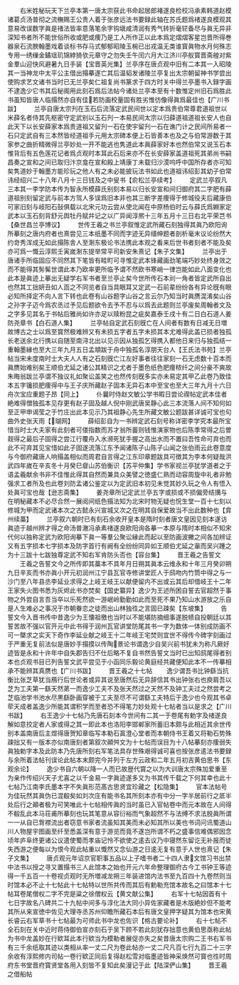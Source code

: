 <!-- { "loadSidebar": true } -->
　　右米姓秘玩天下兰亭本第一唐太宗获此书命起居郎褚遂良检校冯承素韩道赵模诸葛贞汤普彻之流橅赐王公贵人着于张彦远法书要録此轴在苏氏题爲禇遂良模观其意易改误数字眞是禇法皆率意落笔余字钩塡咸清润有秀气转折毫铓备尽与眞无异非深知书者所不能世俗所收或肥或痩乃是工人所作正以此本爲定熠熠客星岂晋所得巻器泉石流腴翰墨戏着谈标书存马式郁郁昭陵玉椀已出戎温无类谁寳眞物水月何殊志专用一绣缫金鐍瑶玑锦綍猗欤元章守之勿失壬午闰六月大江济川亭舣寳晋斋艎对紫金羣山迎快风避暑九日手装【宝晋英光集】兰亭序在唐贞观中旧有二本其一入昭陵其一当神龙中太平公主借出搨摹遂亡其后温韬发诸陵兰亭复出太宗朝留神书学尝出使购求艺文诸书当时已无兰亭矣仁祖复尚书篆求于四方时关中得兰亭墨书入録字画不逮逸少它书其后秘阁用此刻石爲后法帖今诸处兰亭本至有十数惟定州旧石爲胜此书虽知皆唐人临搨然亦自有佳若防画校量固有胜劣惟彷像得眞爲最佳也【广川书跋】
　　兰亭自唐太宗刋在玉石后流落定武民间世以定本爲贵伯常尊君道祖世以米薛名者侍其先枢密守定武别以玉石刋一本易民间太宗以归薛道祖道祖长安人也自此天下以长安薛家本爲贵道祖又留刋一石在使宇留刋一石在谯门计之民间所易者一石只定武自有三本然皆经道祖手元用太宗碑本便上石皆善本也及之与伯常游数于其家参之曲折精微得兰亭妙处一开不能逃也隽道此本眞薛家好本也然伯常又说玉石本惟背后有五色莲花记者爲贞观时本耳此石后来亦不在长安薛家盖道祖死其弟尚书嗣昌奏之宣和之间已取归汴京龛在宣和殿上靖康丁未载归沙漠呜呼中国所存者亦可知矣隽道妙于翰墨方能珍玩之他人有之未必能披玩法书如此也道祖讳绍彭其幼子伯常讳经绍兴二十八年八月十三日钱及之中叟书【俞松兰亭续考】
　　定武兰亭叙凡三本其一李学防本传为智永所模薛氏别刻本易以归长安宣和间归御府其二字肥有薛道祖别刻留定武与前本方驾人多误爲旧本非也其三断字差痩得于修城役夫后藏康伯可家旧刻与岐阳石鼔俱载以北宋元功云尝从使北闻在中原杨伯时云与薛氏爲婣家定武本以玉石刻背舒元舆牡丹赋幷记之以广异闻淳熈十三年五月十三日右北平荣芑书【桑世昌兰亭博议】
　　世传王羲之书兰亭叙惟定武所藏石刻独得其眞乃欧阳询所摹刻之唐内府者也熹尝见三本纸墨不同而字迹无异缙绅题者剖析毫末议论纷然大约竒秀浑成无如此搨陈舎人至淛东极论书法携此本观之看来后世书者刻者不能及矣亦可爲一慨云淳熙壬寅嵗淛东提举常平司新安朱熹记【朱子文集】
　　兰亭出于唐诸手所临固应不同然其下笔皆有畦町可寻惟定武本锋藏画劲笔端巧妙处终身效之而不能得其髣髴世谓此本乃欧率更所临予谓不然欧书寒峭一律岂能如此八面变化也此本是眞迹上摹出无疑学右军书者至兰亭止矣今世所传石本刓一角者皆定武所自出也然其工拙妍丑如人靣之不同览者自当具眼耳又定武一石前辈纷纷各有异论旣有眼必知所择定不向人言下转也此卷有山谷题字山谷之言云尔乃知当时眞赝混淆矣山谷之孙字子迈今爲农丞过予见后题欲令去予不忍与以爲去此题则兰亭废矣周翰者文及之字多见其名于书帖后雅尚如许亦足以赎粉昆之疵矣嘉泰壬戌十有二日白石道人姜防尧章书【白石道人集】
　　兰亭帖自定武石刻旣亡在人间者有数有日减无日増故博古之士以爲至寳然极难辨又有未损五字者五字未损其本尤难得此盖已损者独孤长老送余北行携以自随至南浔北出以见示因从独孤乞得携入都他日来归与独孤结一重翰墨縁也至大三年九月五日孟頫跋于舟中独孤名淳朋天台人【王氏法书苑】兰亭帖当宋未度南时士大夫人人有之石刻旣亡江左好事者往往家刻一石无虑数十百本而眞赝始难别矣王顺伯尤延之诸公其精识之尤者于墨色纸色肥痩秾纤之间分豪不爽故朱晦翁跋兰亭谓不独议礼如聚讼盖笑之也然传刻旣多实亦未易定其甲乙此卷乃致佳本五字镵损肥痩得中与王子庆所藏赵子固本无异石本中至宝也至大三年九月十六日舟次宝应重题子昂【同上】
　　仆曩时侍赵文敏公学书暇日尝论禊帖定武本佳者絶难得僧独孤本见存更有赵子固及越人倪中刚武唐吴静心此三本流落人间不知何如至正甲申谒莹之于竹庄出此本见示乃其祖静心先生所藏文敏公题跋甚详诚可宝也句曲外史张天雨【瑚网】
　　薛绍彭自为一书辨定武石刻号称详密李学究本最所宝惜当时士大夫家有此刻者可偻指数而苏才翁所蓄则钱惟演家物也后陈季常得之后曽觌得之最后子固得之尝江行覆舟入水濒死犹手握之高出水而不置曰吾性命可弃也而此不可弃其见宝惜如此子固遂流落江东予闻诸陈子山陈子山闻之张伯雨云此卷意度与今御府藏唐人响搨盖相似而周君自言得之江东印章题跋具可徴其为李本何疑哉洪武四年嵗在辛亥冬十月癸巳睂山苏伯衡识【苏平仲集】学书家视兰亭犹学道者之于语孟羲献余书非不佳惟此得其自然而兼具众美譬之徳盛仁熟而动容周旋中礼者非勉强求工者所及也此卷刘防孟诸公鉴定以为定武旧本初见未觉其妙久玩之令人有悟入处眞可宝也哉【逊志斋集】
　　姜尧章所记定武兰亭五字或损或不损偏旁结搆与在明秘藏本不必尽合然一展阅间纸色搨法知为北宋时物无疑也恱生堂一百十七刻以修城为甲而定武诸本次之古懿永兴宣城又次之在明其自保爱故当不出此数种也【弇州续藁】
　　兰亭叙六朝时已有刻石余收开皇本是隋时刻者唐文皇因见刻本遂访眞迹于越州辨才得之命汤普澈冯承素禇遂良欧阳询各摹一本原与隋时本相似不知宋代何以独称定武为欧阳询摹下眞一等羣公聚讼縁此而起以至防画波撇之间各加辨证又有五字损本七字损本及防字首行有阙有全纷纷同异如王顺伯尤延之軰而吴兴踵之为十三跋十七跋独尊定武不知右军肯防头否也【容台集】
　　晋王羲之告誓文
　　王羲之告誓文今之所传即其藁本不具年月日朔其眞本云维永和十年三月癸卯朔九日辛亥而书亦眞小开元初润州江宁县瓦官寺修讲堂匠人于鸱吻内竹筒中得之与一沙门至八年县丞李延业求得之上岐王岐王以献便留内不出或云其后却借岐王十二年王家失火图书悉为灰烬此书亦焚矣【国史纂异】逸少为王述所困自誓去官超然于事物之外尝自言吾当卒以乐死然欲一游岷岭勤勤如此而至死不果乃知山水游放之乐自是人生难必之事况于市朝眷恋之徒而出山林独徃之言固已疎矣【东坡集】
　　告誓文今入晋书传中昔逸少为王懐祖徼也当时以不能堪防摘细事遂脱帻自投朝廷以其誓苦故不强以官开元中此书得于润州瓦官讲堂防尾其书一字为数体一体别成防画不可一槩求之实天下奇作李延业献之岐王十二年岐王宅焚则宜世不得传今碑字刻画过于严重无复前法似是唐妙手搨摸以传陶景论书谓逸少自吴兴前书犹未为称凡厥好迹皆是永和十许年中自失郡告归不仕后略不复自书然告誓文当时已出知鸱尾得者别本也贞观书目已列告誓文武平尝见于小函同乐毅论黄庭经共藏便知此本不一传摹相承不能辨其真赝也【广川书跋】
　　晋王羲之十七帖
　　逸少谓吾书比钟繇当抗衡比张芝草犹当鴈行后世论者或异其说至唐然后无异辞信其书出钟张右也庾肩吾以芝为工夫第一繇天然苐一而逸少工夫不及张天然过之天然不及钟工夫过之然尝考之芝临池学书池水尽黒繇卧画穿被于工夫至尽不可谓繇工夫特后于逸少也今观其书卓荦天成者盖逸少所能其谓积学而至者恐不得笔力妙处观十七帖者当以是求之【广川书跋】
　　右王逸少十七帖乃先唐石刻本今世间有二其一于卷尾有勅字及禇遂良解如意挍定者人家或得之其一即此本也洛阳李邯郸家所蓄旧本颇与此相近其余世传别本盖南唐后主煜得唐贺知章临写本勒石寘澄心堂者而本朝侍书王着又将勒石势殊疎拙又有一版本亦似南唐刻者第叙次顚舛文为十七帖而误目为十八帖摹刻亦痩弱失眞独勅字本及此防本乃先唐所刻右军笔法具存世殊艰得诚可喜也按张彦逺法书要録与余所着法帖刊误论此帖本末颇完今并列于左方云政和二年五月初吉黄伯思书【东观余论】
　　逸少书自六朝以降一人而已故歴代寳之以为大训唐太宗殊加爱重至为亲作传绍兴天子尤喜之以千金易一字眞迹遂多又为书其传千载之下何其幸也此十七帖乃江南李氏墨本字不失眞形范髙古思贤宜珍藏之【松隐集】
　　官本法帖号为佳玩然其眞伪已混殽矣如刘次庄有能书名其所刻本亦有中分一字半居前行之厎半处后行之顚者极为可笑唯此十七帖相传眞的当时虽已入官帖卷中而元本故在人间得不殽乱此本马荘甫所摹刻也玩其笔意从容衍裕而气象超然不与法缚不求法脱眞所谓一一从自已胷襟流出者窃意书家者流虽知其美而未必知其所以美也书词问讯蜀道山川人物屋宇图画至纤至悉盖深有意于游览而竟不遂岂所谓不朽之盛事信难偶邪因念顷年庐阜终更诸公议遣使蜀而孝庙记怜不欲使之逺去议乃中寝然东留讫无补报而徒失西游之便每以为恨今观此帖重以慨然又念仙游之日逺无复有意于人世也熹记【朱子文集】
　　唐贞观元年诏京官职事五品以上子嗜书者二十四人隶文馆习书出禁中法书以授之寻又置搨书三人此馆本之始也开元六年命整理御府古今工书钟王等迹得一千五百一十卷视贞观时无所増减龙朔三年装进馆内法书至九百四十九卷然则当时馆本必不止十七帖此十七帖特以世所共传而其后有勅勒充馆本故名之曰馆本十七帖耳卷尾僧权二字不完是粱之徐僧权云【黄文献公集】
　　右军十七帖因首有十七日字故名八碑共二十九帖中间多与淳化法大同小异佐家藏者是木版絶妙但不能考其所从来宣徳中佐见大理寺丞苏州仰瞻所藏石本后有唐文皇押字疑其为馆本也宋黄长睿云右军草书十七帖最为可师此书中龙也佐识【格古要论补】
　　右十七帖不全石刻在关中近时蒋侍御伯宣亦刻石于吴下顾不若此刻犹存拙意也黄伯思亟称此帖为书中龙盖妙在行欵耳此本行欵当为模勒者展促亦失之矣昔唐太宗购二王书右军书有三千余纸取其迹以类相从率一丈二尺为卷此帖亦一丈二尺凡百七行九百二十三字余收有淳熙修内司帖一卷行欵正同后复得赵松雪对临墨迹皆神采焕然可寳也徃时周府东书堂晋府寳贤堂各用入刻皆不复知此矣漫记于此【陆深俨山集】
　　晋王羲之借船帖
